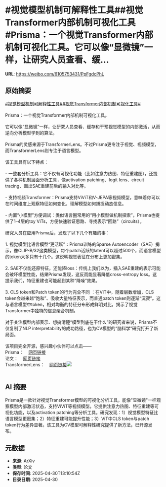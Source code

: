 # #视觉模型机制可解释性工具##视觉Transformer内部机制可视化工具#Prisma：一个视觉Transformer内部机制可视化工具。它可以像“显微镜”一样，让研究人员查看、缓...

**URL**: https://weibo.com/6105753431/PpFgdcPhL

## 原始摘要

<a href="https://m.weibo.cn/search?containerid=231522type%3D1%26t%3D10%26q%3D%23%E8%A7%86%E8%A7%89%E6%A8%A1%E5%9E%8B%E6%9C%BA%E5%88%B6%E5%8F%AF%E8%A7%A3%E9%87%8A%E6%80%A7%E5%B7%A5%E5%85%B7%23&amp;extparam=%23%E8%A7%86%E8%A7%89%E6%A8%A1%E5%9E%8B%E6%9C%BA%E5%88%B6%E5%8F%AF%E8%A7%A3%E9%87%8A%E6%80%A7%E5%B7%A5%E5%85%B7%23" data-hide=""><span class="surl-text">#视觉模型机制可解释性工具#</span></a><a href="https://m.weibo.cn/search?containerid=231522type%3D1%26t%3D10%26q%3D%23%E8%A7%86%E8%A7%89Transformer%E5%86%85%E9%83%A8%E6%9C%BA%E5%88%B6%E5%8F%AF%E8%A7%86%E5%8C%96%E5%B7%A5%E5%85%B7%23&amp;extparam=%23%E8%A7%86%E8%A7%89Transformer%E5%86%85%E9%83%A8%E6%9C%BA%E5%88%B6%E5%8F%AF%E8%A7%86%E5%8C%96%E5%B7%A5%E5%85%B7%23" data-hide=""><span class="surl-text">#视觉Transformer内部机制可视化工具#</span></a><br><br>Prisma：一个视觉Transformer内部机制可视化工具。<br><br>它可以像“显微镜”一样，让研究人员查看、缓存和干预视觉模型的内部激活，从而逆向分析模型学到的算法。<br><br>Prisma的灵感来源于TransformerLens。不过Prisma更专注于视觉、视频模型，而TransformerLens则专注于语言模型。<br><br>该工具具有以下特点：<br><br>- 一整套分析工具：它不仅有可视化功能（比如注意力热图、特征重建图），还提供了各种机制层面分析工具，像activation patching、logit lens、circuit tracing、画出SAE重建前后的输入对比等。<br><br>- 支持视频Transformer：Prisma支持ViViT和V-JEPA等视频模型，意味着你可以在时间维度上观察特征如何变化，理解模型如何捕捉动态信息。<br><br>- 内置“小模型”方便调试：类似语言圈常用的“用小模型做机制探索”，Prisma也提供了1–4层的toy ViTs，方便快速验证思路、寻找表示“回路”（circuits）。<br><br>研究人员在应用Prisma后，发现了以下几个有趣的事：<br><br>1. 视觉模型比语言模型“更活跃”：Prisma训练的Sparse Autoencoder（SAE）揭示，像CLIP-B/32这类模型，每个patch活跃的latent可以超过500个，而语言模型的token大多只有十几个。这说明视觉表征在分布上更加密集。<br><br>2. SAE不仅能还原特征，还能降loss：传统上我们以为，插入SAE重建的表示可能会破坏模型性能，结果Prisma发现，这反而能显著降低cross-entropy loss。这提示我们，特征重建也可能起到某种“降噪”效果。<br><br>3. CLS token和Patch token的行为完全不同 ：在ViT中，随着层数增加，CLS token会越来越“饱和”、吸收大量特征表示，而普通patch token则逐渐“沉寂”。这与语言模型中token，相对均衡的特征分布形成鲜明对比，揭示了视觉Transformer中独特的信息聚合机制。<br><br>对于关注模型内部表示、想搞清楚“模型到底在干什么”的研究者来说，Prisma不仅复制了NLP interpretability的成功路径，也为CV模型的“脑科学”研究打开了新局面。<br><br>该项目完全开源，感兴趣小伙伴可以点击——<br>Prisma：<a href="https://weibo.cn/sinaurl?u=https%3A%2F%2Fgithub.com%2Fprismaproject%2Fprisma" data-hide=""><span class="url-icon"><img style="width: 1rem;height: 1rem" src="https://h5.sinaimg.cn/upload/2015/09/25/3/timeline_card_small_web_default.png" referrerpolicy="no-referrer"></span><span class="surl-text">网页链接</span></a><br>论文：<a href="https://weibo.cn/sinaurl?u=https%3A%2F%2Farxiv.org%2Fabs%2F2504.19475" data-hide=""><span class="url-icon"><img style="width: 1rem;height: 1rem" src="https://h5.sinaimg.cn/upload/2015/09/25/3/timeline_card_small_web_default.png" referrerpolicy="no-referrer"></span><span class="surl-text">网页链接</span></a><br>TransformerLens：<a href="https://weibo.cn/sinaurl?u=https%3A%2F%2Fgithub.com%2FTransformerLensOrg%2FTransformerLens" data-hide=""><span class="url-icon"><img style="width: 1rem;height: 1rem" src="https://h5.sinaimg.cn/upload/2015/09/25/3/timeline_card_small_web_default.png" referrerpolicy="no-referrer"></span><span class="surl-text">网页链接</span></a><img style="" src="https://tvax2.sinaimg.cn/large/006Fd7o3gy1i0yx2bbxdmj30zk0i20zb.jpg" referrerpolicy="no-referrer"><br><br>

## AI 摘要

Prisma是一款针对视觉Transformer模型的可视化分析工具，能像"显微镜"一样观察模型内部激活状态，支持ViViT等视频模型。它提供注意力热图、特征重建等可视化功能，以及activation patching等分析工具。研究发现：1）视觉模型特征比语言模型更密集；2）特征重建可能提升性能；3）ViT中CLS token与patch token行为差异显著。该工具为CV模型可解释性研究提供了新方法，已开源发布。

## 元数据

- **来源**: ArXiv
- **类型**: 论文
- **保存时间**: 2025-04-30T13:10:54Z
- **目录日期**: 2025-04-30
